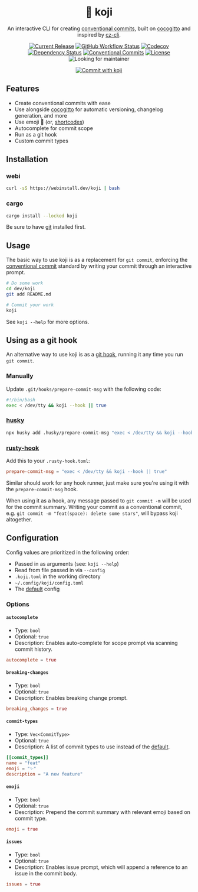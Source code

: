 <div align="center">
  <h1>🦊 koji</h1>

  An interactive CLI for creating [conventional commits](https://www.conventionalcommits.org/en/v1.0.0/),
  built on [cocogitto](https://github.com/oknozor/cocogitto) and inspired by
  [cz-cli](https://github.com/commitizen/cz-cli).
  
  [![Current Release](https://img.shields.io/github/v/release/its-danny/koji)](https://github.com/its-danny/koji/releases)
  [![GitHub Workflow Status](https://img.shields.io/github/actions/workflow/status/its-danny/koji/ci.yml?brainch=main)](https://github.com/its-danny/koji/actions)
  [![Codecov](https://img.shields.io/codecov/c/gh/its-danny/koji)](https://codecov.io/gh/its-danny/koji)
  [![Dependency Status](https://deps.rs/repo/github/its-danny/koji/status.svg)](https://deps.rs/repo/github/its-danny/koji)
  [![Conventional Commits](https://img.shields.io/badge/Conventional%20Commits-1.0.0-pink.svg)](https://conventionalcommits.org)
  [![License](https://img.shields.io/github/license/its-danny/koji)](LICENSE)
  ![Looking for maintainer](https://img.shields.io/badge/status-looking%20for%20maintainer-orange)

  [![Commit with koji](https://github.com/its-danny/koji/raw/main/meta/demo.gif)](https://github.com/its-danny/koji/raw/main/meta/demo.gif)
</div>

## Features

- Create conventional commits with ease
- Use alongside [cocogitto](https://github.com/oknozor/cocogitto)
for automatic versioning, changelog generation, and more
- Use emoji 👋 (or, [shortcodes](https://github.com/ikatyang/emoji-cheat-sheet))
- Autocomplete for commit scope
- Run as a git hook
- Custom commit types

## Installation

### webi

```bash
curl -sS https://webinstall.dev/koji | bash
```

### cargo

```bash
cargo install --locked koji
```

Be sure to have [git](https://git-scm.com/) installed first.

## Usage

The basic way to use koji is as a replacement for `git commit`,
enforcing the [conventional commit](https://www.conventionalcommits.org/en/v1.0.0/)
standard by writing your commit through an interactive prompt.

```bash
# Do some work
cd dev/koji
git add README.md

# Commit your work
koji
```

See `koji --help` for more options.

## Using as a git hook

An alternative way to use koji is as a [git hook](https://git-scm.com/book/en/v2/Customizing-Git-Git-Hooks),
running it any time you run `git commit`.

### Manually

Update `.git/hooks/prepare-commit-msg` with the following code:

```bash
#!/bin/bash
exec < /dev/tty && koji --hook || true
```

### [husky](https://github.com/typicode/husky)

```bash
npx husky add .husky/prepare-commit-msg "exec < /dev/tty && koji --hook || true
```

### [rusty-hook](https://github.com/swellaby/rusty-hook)

Add this to your `.rusty-hook.toml`:

```toml
prepare-commit-msg = "exec < /dev/tty && koji --hook || true"
```

Similar should work for any hook runner, just make sure you're using
it with the `prepare-commit-msg` hook.

When using it as a hook, any message passed to `git commit -m` will be used
for the commit summary. Writing your commit as a conventional commit,
e.g. `git commit -m "feat(space): delete some stars"`, will bypass
koji altogether.

## Configuration

Config values are prioritized in the following order:

- Passed in as arguments (see: `koji --help`)
- Read from file passed in via `--config`
- `.koji.toml` in the working directory
- `~/.config/koji/config.toml`
- The [default](https://github.com/its-danny/koji/blob/main/meta/config/default.toml) config

### Options

#### `autocomplete`

- Type: `bool`
- Optional: `true`
- Description: Enables auto-complete for scope prompt via scanning commit history.
```toml
autocomplete = true
```

#### `breaking-changes`
- Type: `bool`
- Optional: `true`
- Description: Enables breaking change prompt.
```toml
breaking_changes = true
```

#### `commit-types`

- Type: `Vec<CommitType>`
- Optional: `true`
- Description: A list of commit types to use instead of the [default](https://github.com/its-danny/koji/blob/main/meta/config/default.toml).
```toml
[[commit_types]]
name = "feat"
emoji = "✨"
description = "A new feature"
```

#### `emoji`

- Type: `bool`
- Optional: `true`
- Description: Prepend the commit summary with relevant emoji based on commit type.
```toml
emoji = true
```

#### `issues`

- Type: `bool`
- Optional: `true`
- Description: Enables issue prompt, which will append a reference to an issue in the commit body.
```toml
issues = true
```

